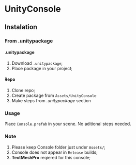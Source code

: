 # UnityConsole

## Instalation
### From .unitypackage
#### .unitypackage
1. Download `.unitypackage`;
2. Place package in your project;

#### Repo
1. Clone repo;
2. Create package from `Assets/UnityConsole`
3. Make steps from *.unitypackage* section

### Usage
Place `Console.prefab` in your scene. No aditional steps needed. 

### Note
1. Please keep Console folder just under `Assets/`;
2. Console does not appear in `Release` builds;
3. **TextMeshPro** reqiered for this console;
